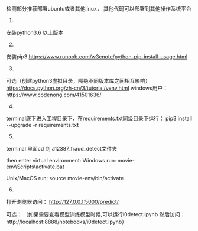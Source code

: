 检测部分推荐部署ubuntu或者其他linux，
其他代码可以部署到其他操作系统平台

1.
安装python3.6 以上版本

2. 
安装pip3 
https://www.runoob.com/w3cnote/python-pip-install-usage.html

3.
可选（创建python3虚拟目录，隔绝不同版本库之间相互影响）
https://docs.python.org/zh-cn/3/tutorial/venv.html
windows用户：https://www.codenong.com/41501636/

4.
terminal底下进入工程目录下，在requirements.txt同级目录下运行：
pip3 install --upgrade -r requirements.txt


5.
terminal 里面cd 到 a12387_fraud_detect文件夹

then enter virtual environment:
Windows run:
movie-env\Scripts\activate.bat

Unix/MacOS run:
source movie-env/bin/activate

6.
打开浏览器访问：
http://127.0.0.1:5000/predict/

可选：
（如果需要查看模型训练模型时候,可以运行i0detect.ipynb
然后访问：
http://localhost:8888/notebooks/i0detect.ipynb）







